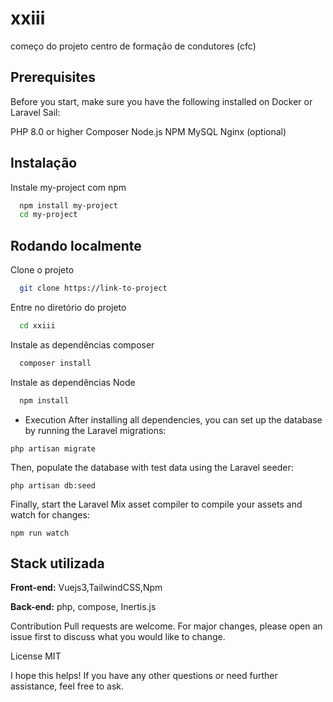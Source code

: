
# xxiii 
começo do projeto
centro de formação de condutores (cfc)

## Prerequisites
Before you start, make sure you have the following installed on Docker or Laravel Sail:

PHP 8.0 or higher
Composer
Node.js
NPM
MySQL
Nginx (optional)

## Instalação

Instale my-project com npm

```bash
  npm install my-project
  cd my-project
```
    
## Rodando localmente

Clone o projeto

```bash
  git clone https://link-to-project
```

Entre no diretório do projeto

```bash
  cd xxiii
```

Instale as dependências composer 

```bash
  composer install
```
Instale as dependências Node
```bash
  npm install
```
- Execution
  After installing all dependencies, you can set up the database by running the Laravel migrations:

```php artisan migrate```

  Then, populate the database with test data using the Laravel seeder:

```php artisan db:seed```

  Finally, start the Laravel Mix asset compiler to compile your assets and watch for changes:

```npm run watch```



## Stack utilizada

**Front-end:** Vuejs3,TailwindCSS,Npm

**Back-end:** php, compose, Inertis.js 


Contribution
Pull requests are welcome. For major changes, please open an issue first to discuss what you would like to change.

License
MIT

I hope this helps! If you have any other questions or need further assistance, feel free to ask.

